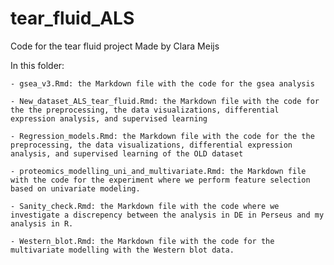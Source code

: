 # tear_fluid_ALS

Code for the tear fluid project
Made by Clara Meijs

In this folder:

	- gsea_v3.Rmd: the Markdown file with the code for the gsea analysis 

	- New_dataset_ALS_tear_fluid.Rmd: the Markdown file with the code for the the preprocessing, the data visualizations, differential expression analysis, and supervised learning

	- Regression_models.Rmd: the Markdown file with the code for the the preprocessing, the data visualizations, differential expression analysis, and supervised learning of the OLD dataset

	- proteomics_modelling_uni_and_multivariate.Rmd: the Markdown file with the code for the experiment where we perform feature selection based on univariate modeling. 

	- Sanity_check.Rmd: the Markdown file with the code where we investigate a discrepency between the analysis in DE in Perseus and my analysis in R.

	- Western_blot.Rmd: the Markdown file with the code for the multivariate modelling with the Western blot data.
